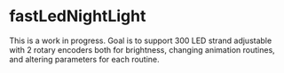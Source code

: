 # fastLedNightLight

This is a work in progress. Goal is to support 300 LED strand adjustable with 2 rotary encoders both for brightness, changing animation routines, and altering parameters for each routine.
